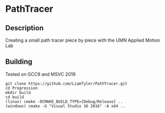 # PathTracer

## Description
Creating a small path tracer piece by piece with the UMN Applied Motion Lab

## Building
Tested on GCC9 and MSVC 2019
```
git clone https://github.com/LiamTyler/PathTracer.git
cd Progression 
mkdir build
cd build
(linux) cmake -DCMAKE_BUILD_TYPE=[Debug/Release] ..
(windows) cmake -G "Visual Studio 16 2016" -A x64 ..
```